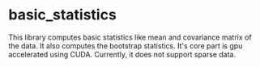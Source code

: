 # basic_statistics

This library computes basic statistics like mean and covariance matrix of the data. It also computes the bootstrap statistics. It's core part is gpu accelerated using CUDA. Currently, it does not support sparse data.

